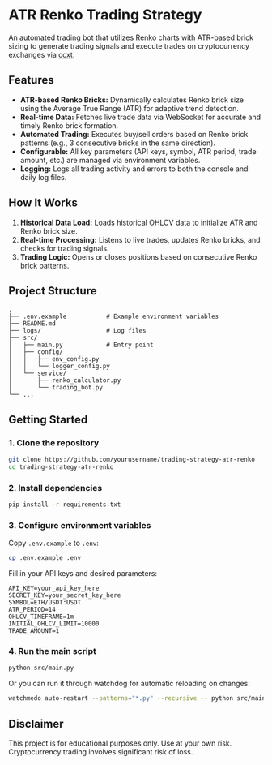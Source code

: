 # ATR Renko Trading Strategy

An automated trading bot that utilizes Renko charts with ATR-based brick sizing to generate trading signals and execute trades on cryptocurrency exchanges via [ccxt](https://github.com/ccxt/ccxt).

## Features

- **ATR-based Renko Bricks:** Dynamically calculates Renko brick size using the Average True Range (ATR) for adaptive trend detection.
- **Real-time Data:** Fetches live trade data via WebSocket for accurate and timely Renko brick formation.
- **Automated Trading:** Executes buy/sell orders based on Renko brick patterns (e.g., 3 consecutive bricks in the same direction).
- **Configurable:** All key parameters (API keys, symbol, ATR period, trade amount, etc.) are managed via environment variables.
- **Logging:** Logs all trading activity and errors to both the console and daily log files.

## How It Works

1. **Historical Data Load:** Loads historical OHLCV data to initialize ATR and Renko brick size.
2. **Real-time Processing:** Listens to live trades, updates Renko bricks, and checks for trading signals.
3. **Trading Logic:** Opens or closes positions based on consecutive Renko brick patterns.

## Project Structure

```
.
├── .env.example           # Example environment variables
├── README.md
├── logs/                  # Log files
├── src/
│   ├── main.py            # Entry point
│   ├── config/
│   │   ├── env_config.py
│   │   └── logger_config.py
│   └── service/
│       ├── renko_calculator.py
│       └── trading_bot.py
└── ...
```

## Getting Started

### 1. Clone the repository

```sh
git clone https://github.com/yourusername/trading-strategy-atr-renko
cd trading-strategy-atr-renko
```

### 2. Install dependencies

```sh
pip install -r requirements.txt
```

### 3. Configure environment variables

Copy `.env.example` to `.env`:

```sh
cp .env.example .env
```

Fill in your API keys and desired parameters:

```
API_KEY=your_api_key_here
SECRET_KEY=your_secret_key_here
SYMBOL=ETH/USDT:USDT
ATR_PERIOD=14
OHLCV_TIMEFRAME=1m
INITIAL_OHLCV_LIMIT=10000
TRADE_AMOUNT=1
```

### 4. Run the main script

```sh
python src/main.py
```

Or you can run it through watchdog for automatic reloading on changes:

```sh
watchmedo auto-restart --patterns="*.py" --recursive -- python src/main.py
```

## Disclaimer

This project is for educational purposes only. Use at your own risk. Cryptocurrency trading involves significant risk of loss.

